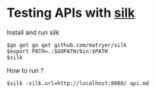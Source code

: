 # Testing APIs with [silk](https://github.com/matryer/silk)


Install and run silk

```
$go get go get github.com/matryer/silk
$export PATH=.:$GOPATH/bin:$PATH
$silk

```

How to run ?
```
$silk -silk.url=http://localhost:8080/ api.md
```


